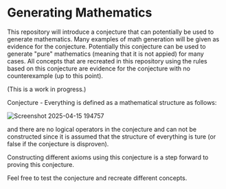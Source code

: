 # Generating Mathematics

This repository will introduce a conjecture that can potentially be used to generate mathematics. Many examples of math generation will be given as evidence for the conjecture. Potentially this conjecture can be used to generate "pure" mathematics (meaning that it is not appied) for many cases. All concepts that are recreated in this repository using the rules based on this conjecture are evidence for the conjecture with no counterexample (up to this point).

(This is a work in progress.)

Conjecture - Everything is defined as a mathematical structure as follows:

![Screenshot 2025-04-15 194757](https://github.com/user-attachments/assets/53f27344-cc33-48e9-a0d5-42cba5d2efb2)

and there are no logical operators in the conjecture and can not be constructed since it is assumed that the structure of everything is ture (or false if the conjecture is disproven).

Constructing different axioms using this conjecture is a step forward to proving this conjecture.

Feel free to test the conjecture and recreate different concepts.
